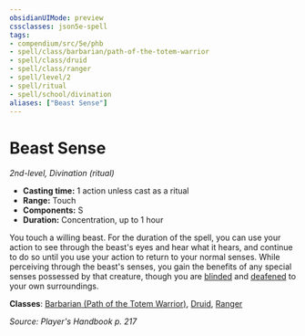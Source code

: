 ```yaml
---
obsidianUIMode: preview
cssclasses: json5e-spell
tags:
- compendium/src/5e/phb
- spell/class/barbarian/path-of-the-totem-warrior
- spell/class/druid
- spell/class/ranger
- spell/level/2
- spell/ritual
- spell/school/divination
aliases: ["Beast Sense"]
---
```

# Beast Sense
*2nd-level, Divination (ritual)*  

- **Casting time:** 1 action unless cast as a ritual
- **Range:** Touch
- **Components:** S
- **Duration:** Concentration, up to 1 hour

You touch a willing beast. For the duration of the spell, you can use your action to see through the beast's eyes and hear what it hears, and continue to do so until you use your action to return to your normal senses. While perceiving through the beast's senses, you gain the benefits of any special senses possessed by that creature, though you are [blinded](_conditions.md#blinded) and [deafened](_conditions.md#deafened) to your own surroundings.

**Classes**: [Barbarian (Path of the Totem Warrior)](compendium/classes/barbarian-path-of-the-totem-warrior.md), [Druid](compendium/classes/druid.md), [Ranger](compendium/classes/ranger.md)

*Source: Player's Handbook p. 217*
